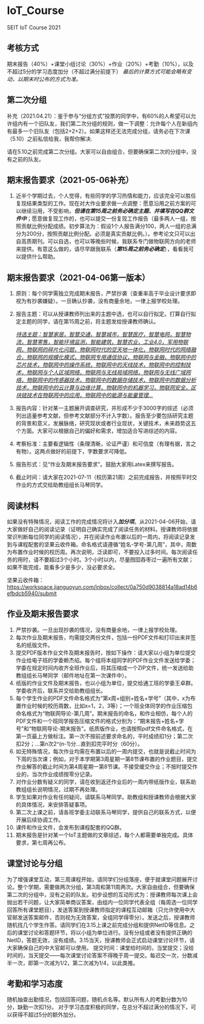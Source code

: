 # IoT_Course
 SEIT IoT Course 2021
## 考核方式
期末报告（40%）+课堂小组讨论（30%）+作业（20%）+考勤（10%），以及不超过5分的学习态度加分（不超过满分前提下）
*最后的计算方式可能会略有变动，以期末时公布的方式为准。*

## 第二次分组

补充（2021.04.21）：鉴于参与“分组方式”投票的同学中，有60%的人希望可以允许组内有一个旧队友，我们第二次分组的规则，做一下调整：允许每个人在新组内有最多一个旧队友（包括2+2+2）。如果这样还无法完成分组，请务必在下次课（5.10）之前私信给我，我帮你解决.

请在5.10之前完成第二次分组。大家可以自由组合，但要确保第二次的分组中，没有之前的队友。

## 期末报告要求（2021-05-06补充）

1. 近半个学期过去，个人觉得，有些同学的学习热情和能力，应该完全可以胜任复现结果类型的工作。现在对大作业要求做一点调整：愿意沿用之前方案的可以继续沿用，不受影响，***但请在第15周之前务必确定主题、并填写在QQ群文件中***；愿意做复现工作的，也可以提交一份复现工作报告（最多两人一组，按照贡献比例分配成绩。初步算法为：假设1个人报告满分100，两人一组的总满分为200分，按照贡献比例分配。必须是真实贡献比例。）。参考论文只可以出自高质期刊。可以自选，也可以等晚些时候，我联系专门做物联网方向的老师来提供。有意这么做的，请尽早跟我联系（***第15周之前务必确定***），看看我可以提供什么帮助。

## 期末报告要求（2021-04-06第一版本）

1. 原则：每个同学需独立完成期末报告，严禁抄袭（查重率高于毕业设计要求即视为有抄袭嫌疑）。一旦确认抄袭，没有商量余地，一律上报学校处理。
2. 报告主题：可以从授课教师列出来的主题中选，也可以自行拟定。打算自行拟定主题的同学，请在第15周之前，将主题发给授课教师确认。

   <u>*待选主题：智慧家居，智慧交通，智慧城市，智慧医疗，智慧电网，智慧物流，智慧零售，智能环境监测，智能建筑，智慧农业，工业4.0，军用物联网，物联网的碎片化问题，物联网时代的空天地一体化，物联网时代的网络融合，物联网的规模化模式，物联网专用通信协议，物联网与金融，物联网中的芯片技术，物联网中的操作系统，物联网中的天线技术，物联网中的控制技术，物联网与个人区域网络，物联网与无线局域网络，物联网与无线广域网络，物联网中的传感器技术，物联网中的数据存储技术，物联网中的数据分析技术，物联网中的云计算与边缘计算，物联网中的机器学习，物联网安全，区块链技术在物联网中的应用，物联网中的能源与能量管理...*</u>
   
3. 报告内容：针对某一主题展开调查研究，并形成不少于3000字的综述（必须列出适量参考文献，但参考文献部分不计入字数）。报告至少要包括研究主题的背景和意义，发展脉络，研究现状或者行业现状，关键技术，未来趋势这五个方面。大家可以根据自己的偏好和需求，增加适合写进综述的内容。
4. 考察标准：主要看逻辑性（条理清晰，论证严谨）和可信度（有理有据，言之有物）。这两点做好的前提下，字数要求可降低。
5. 报告形式：见“作业及期末报告要求”。鼓励大家用Latex来撰写报告。
6. 截止时间：请大家在2021-07-11（校历第21周）之前完成报告，并按照平时交作业的方式交给助教组组长马琴同学。

## 阅读材料

如果没有特殊情况，阅读工作的完成情况将计入***加分项***。从2021-04-06开始，请大家做好自己的阅读记录（证明自己确实完成了阅读任务的材料。授课教师将依据常识判断每位同学的阅读情况），并在阅读作业布置以后的一周内，将阅读记录发到与课程配套的坚果云收件箱。命名格式请遵循“姓名-学号-第几周”，其中，周数为布置作业时候的校历周。再次说明，泛读即可，不要投入过多时间。每次阅读任务的用时，请不要超过3个小时。3个小时以内，尽量囫囵吞枣过一遍所有文献；如果不能完成，能看多少是多少，没必要求全。

坚果云收件箱：https://workspace.jianguoyun.com/inbox/collect/0a750d9038814a18ad14b6efbdcb5940/submit

## 作业及期末报告要求

 1. 严禁抄袭。一旦出现抄袭的情况，没有商量余地，一律上报学校处理。
 2. 每次作业及期末报告，均需提交两份文件，包括一份PDF文件和打印出来并签名的纸版文件。
 3. 提交PDF版本作业文件及期末报告时，按如下操作：请大家以小组为单位提交作业给电子班的学委赖杰绍。每个组将本组同学的PDF作业文件发送给学委；学委在规定时间内收齐全班作业后，将其压缩成一个ZIP文件，统一发送给助教组组长马琴同学（邮件地址在第一次课件中）。
  4. 纸版的作业文件及期末报告，也以小组为单位，提交给通工班的学委王卓群。学委收齐后，联系并交给助教组组长。
  5. 每个学生作业的PDF文件命名格式为“第x周+组别+姓名+学号”（其中，x为布置作业时候的校历周数，比如x=1，2，3等）；一个班全体同学的作业压缩包命名格式为“物联网导论-第几周”。期末报告的命名，和作业相仿，每个人的PDF文件和一个班同学报告压缩文件的格式分别为：“期末报告+姓名+学号”和“物联网导论-期末报告”。纸质版作业，也请按照pdf文件命名格式，在第一页最上方做标注。第一次不按前述要求命名的，平时成绩扣1分；第二次扣2分；...第n次2^(n-1)分...直到扣完平时分（60分）。
  6. 如无特殊情况，每次作业均需在布置以后的一周内提交，也就是说截止时间为下周的当次课；例如，对于本学期第3周星期一第8节课布置的作业题目，提交作业解答的截止时间为第4周星期一第8节课。不接受缓交作业；不按时提交作业的，当次作业成绩按零分记录。
  7. 对作业分数有疑义的同学，请在收到返还作业后的一周内带纸版作业，联系助教组组长说明情况，过期不再处理。
  8. 学生如果对作业有任何疑问，请联系马琴同学。助教组和授课教师会根据大家的具体情况，来安排答疑事项。
  9. 第二次上课之前，请各班学委主动联系马琴同学，提供自己的联系方式，以便开展后续协调工作。
  10. 课件和作业文件，会发布到课程配套的QQ群。
  11. 期末报告是针对某一个IoT主题做的文章综述，每个人都需要单独完成。具体要求，第七周再公布。

## 课堂讨论与分组
为了增强课堂互动，第三周课程开始，请同学们分组落座，便于就课堂问题展开讨论。整个学期，需要做两次分组，第3周和第11周两次。大家自由组合，但要确保第二次的分组中，没有之前的队友。初步设想的互动形式为：授课教师每次课上会抛出若干问题，让大家简单商议答案，由组内一位同学代表全组（每周选一位同学回答所有课堂题目），发送答案到授课教师指定的课程互动邮箱（只允许使用中大官邮发送答案邮件，否则视为无效答案，全组同学得零分）。发送之后，授课教师随机找几个学生作答。请同学们在3.15上课之前完成分组和提供NetID等信息。之后的课堂讨论和答题环节，将以小组为单位进行。没有分组或者没有提供正确的NetID，答题无效，没有成绩。3.15当天，授课教师会正式启动课堂讨论环节，请大家确保自己的中大官邮可以使用。
提交时间：课堂给时间的，当堂提交；没给时间的，当天提交——每次课堂讨论答案不得晚于周一提交。每迟交一次，分数减半一次，即第一次减为1/2，第二次减为1/4，以此类推。

## 考勤和学习态度
随机抽查出勤情况，包括回答问题，随机点名等。默认所有人的考勤分数为10分，缺勤一次扣1分。
对于学习态度积极的同学，在总分不超过满分的情况下，可以获得不超过5分的额外加分。
